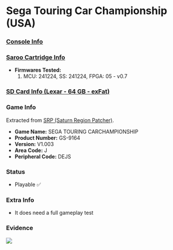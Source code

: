# Sega Touring Car Championship (USA)

### [Console Info](../../../../../Info/Consoles/VA13/README.md)

### [Saroo Cartridge Info](../../../../../Info/Cartridges/GuangzhouSanStarOnlineShop/1.6/README.md)

- <b>Firmwares Tested:</b>
  1. MCU: 241224, SS: 241224, FPGA: 05 - v0.7

### [SD Card Info (Lexar - 64 GB - exFat)](../../../../../Info/SdCards/Lexar/64GB/exfat/README.md)

### Game Info

Extracted from [SRP (Saturn Region Patcher)](https://segaxtreme.net/resources/saturn-region-patcher.81/download).

- <b>Game Name:</b> SEGA TOURING CARCHAMPIONSHIP
- <b>Product Number:</b> GS-9164
- <b>Version:</b> V1.003
- <b>Area Code:</b> J
- <b>Peripheral Code:</b> DEJS

### Status

- Playable :white_check_mark:

### Extra Info

- It does need a full gameplay test

### Evidence

[![](https://img.youtube.com/vi/tr-hgJ7LYt4/0.jpg)](https://www.youtube.com/watch?v=tr-hgJ7LYt4)
